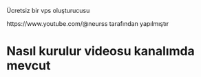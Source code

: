 <html>
    <body>
        <div>
            <p>Ücretsiz bir vps oluşturucusu <html>
    <body>
        <div>
            <p>https://www.youtube.com/@neurss tarafından yapılmıştır</p>
        </div>
    </body>
</html></p>
        </div>
    </body>
</html>

# Nasıl kurulur videosu kanalımda mevcut 
